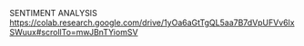 SENTIMENT ANALYSIS
https://colab.research.google.com/drive/1yOa6aGtTgQL5aa7B7dVpUFVv6lxSWuux#scrollTo=mwJBnTYiomSV
